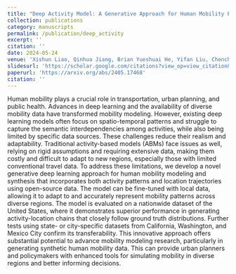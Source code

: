 ```yaml
---
title: "Deep Activity Model: A Generative Approach for Human Mobility Pattern Synthesis"
collection: publications
category: manuscripts
permalink: /publication/deep_activity
excerpt: ''
citation: ''
date: 2024-05-24
venue: 'Xishun Liao, Qinhua Jiang, Brian Yueshuai He, Yifan Liu, Chenchen Kuai, Jiaqi Ma'
slidesurl: 'https://scholar.google.com/citations?view_op=view_citation&hl=en&user=pplw1EYAAAAJ&sortby=pubdate&citation_for_view=pplw1EYAAAAJ:WF5omc3nYNoC'
paperurl: 'https://arxiv.org/abs/2405.17468'
citation: ''
---
```


Human mobility plays a crucial role in transportation, urban planning, and public health. Advances in deep learning and the availability of diverse mobility data have transformed mobility modeling. However, existing deep learning models often focus on spatio-temporal patterns and struggle to capture the semantic interdependencies among activities, while also being limited by specific data sources. These challenges reduce their realism and adaptability. Traditional activity-based models (ABMs) face issues as well, relying on rigid assumptions and requiring extensive data, making them costly and difficult to adapt to new regions, especially those with limited conventional travel data. To address these limitations, we develop a novel generative deep learning approach for human mobility modeling and synthesis that incorporates both activity patterns and location trajectories using open-source data. The model can be fine-tuned with local data, allowing it to adapt to and accurately represent mobility patterns across diverse regions. The model is evaluated on a nationwide dataset of the United States, where it demonstrates superior performance in generating activity-location chains that closely follow ground truth distributions. Further tests using state- or city-specific datasets from California, Washington, and Mexico City confirm its transferability. This innovative approach offers substantial potential to advance mobility modeling research, particularly in generating synthetic human mobility data. This can provide urban planners and policymakers with enhanced tools for simulating mobility in diverse regions and better informing decisions.

